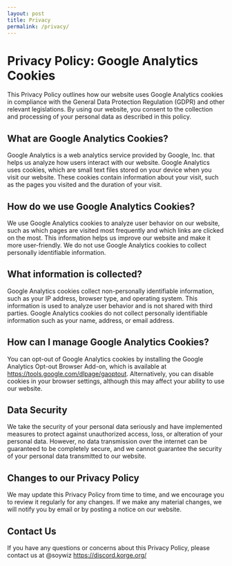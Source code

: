 ```yaml
---
layout: post
title: Privacy
permalink: /privacy/
---
```


# Privacy Policy: Google Analytics Cookies

This Privacy Policy outlines how our website uses Google Analytics cookies in compliance with the General Data Protection Regulation (GDPR) and other relevant legislations. By using our website, you consent to the collection and processing of your personal data as described in this policy.

## What are Google Analytics Cookies?

Google Analytics is a web analytics service provided by Google, Inc. that helps us analyze how users interact with our website. Google Analytics uses cookies, which are small text files stored on your device when you visit our website. These cookies contain information about your visit, such as the pages you visited and the duration of your visit.

## How do we use Google Analytics Cookies?

We use Google Analytics cookies to analyze user behavior on our website, such as which pages are visited most frequently and which links are clicked on the most. This information helps us improve our website and make it more user-friendly. We do not use Google Analytics cookies to collect personally identifiable information.

## What information is collected?

Google Analytics cookies collect non-personally identifiable information, such as your IP address, browser type, and operating system. This information is used to analyze user behavior and is not shared with third parties. Google Analytics cookies do not collect personally identifiable information such as your name, address, or email address.

## How can I manage Google Analytics Cookies?

You can opt-out of Google Analytics cookies by installing the Google Analytics Opt-out Browser Add-on, which is available at https://tools.google.com/dlpage/gaoptout. Alternatively, you can disable cookies in your browser settings, although this may affect your ability to use our website.

## Data Security

We take the security of your personal data seriously and have implemented measures to protect against unauthorized access, loss, or alteration of your personal data. However, no data transmission over the internet can be guaranteed to be completely secure, and we cannot guarantee the security of your personal data transmitted to our website.

## Changes to our Privacy Policy

We may update this Privacy Policy from time to time, and we encourage you to review it regularly for any changes. If we make any material changes, we will notify you by email or by posting a notice on our website.

## Contact Us

If you have any questions or concerns about this Privacy Policy, please contact us at @soywiz <https://discord.korge.org/>
